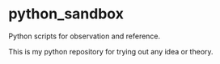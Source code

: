 # python_sandbox
Python scripts for observation and reference.

  This is my python repository for trying out any idea or theory.
